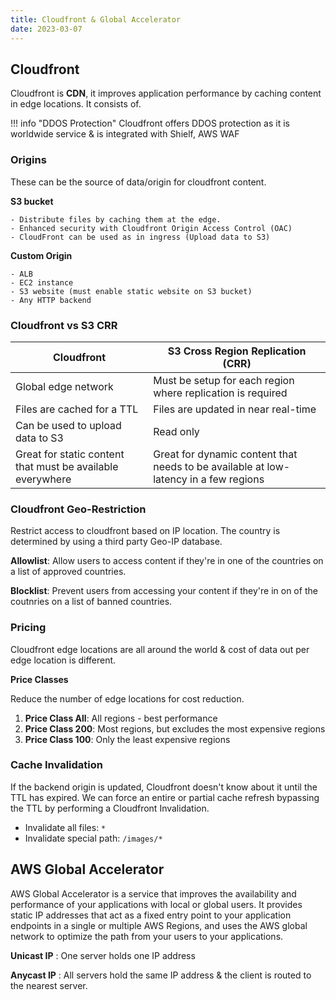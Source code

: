 ```yaml
---
title: Cloudfront & Global Accelerator
date: 2023-03-07
---
```


## Cloudfront

Cloudfront is **CDN**, it improves application performance by caching content in edge locations. It consists of.

!!! info "DDOS Protection"
    Cloudfront offers DDOS protection as it is worldwide service & is integrated with Shielf, AWS WAF

### Origins

These can be the source of data/origin for cloudfront content.

**S3 bucket**

    - Distribute files by caching them at the edge.
    - Enhanced security with Cloudfront Origin Access Control (OAC)
    - CloudFront can be used as in ingress (Upload data to S3)

**Custom Origin**

    - ALB
    - EC2 instance
    - S3 website (must enable static website on S3 bucket)
    - Any HTTP backend

### Cloudfront vs S3 CRR

| Cloudfront                                                 | S3 Cross Region Replication (CRR)                                                    |
| ---------------------------------------------------------- | ------------------------------------------------------------------------------------ |
| Global edge network                                        | Must be setup for each region where replication is required                          |
| Files are cached for a TTL                                 | Files are updated in near real-time                                                  |
| Can be used to upload data to S3                           | Read only                                                                            |
| Great for static content that must be available everywhere | Great for dynamic content that needs to be available at low-latency in a few regions |


### Cloudfront Geo-Restriction

Restrict access to cloudfront based on IP location. The country is determined by using a third party Geo-IP database.

**Allowlist**: Allow users to access content if they're in one of the countries on a list of approved countries.

**Blocklist**: Prevent users from accessing your content if they're in on of the coutnries on a list of banned countries.

### Pricing

Cloudfront edge locations are all around the world & cost of data out per edge location is different.

**Price Classes**

Reduce the number of edge locations for cost reduction.

1. **Price Class All**: All regions - best performance
2. **Price Class 200**: Most regions, but excludes the most expensive regions
3. **Price Class 100**: Only the least expensive regions

### Cache Invalidation

If the backend origin is updated, Cloudfront doesn't know about it until the TTL has expired. We can force an entire or partial cache refresh bypassing the TTL by performing a Cloudfront Invalidation.

- Invalidate all files: `*`
- Invalidate special path: `/images/*`

## AWS Global Accelerator

AWS Global Accelerator is a service that improves the availability and performance of your applications with local or global users. It provides static IP addresses that act as a fixed entry point to your application endpoints in a single or multiple AWS Regions, and uses the AWS global network to optimize the path from your users to your applications.

<!-- - Leverage the AWS internal network to route to your application
- 2 Anycast IP are created for your application
- The Anycast IP send traffic directly to edge locations
- Edge locations send traffic to your application through private network -->

**Unicast IP** : One server holds one IP address

**Anycast IP** : All servers hold the same IP address & the client is routed to the nearest server.

<!-- - Works with Elastic IP, EC2 Instances, ALB, NLB, public or private
- Consistent performance
- Health Checks
  - Performs application health checks
  - Helps make your application global
  - Great for disaster recovery

- Security
  - Only 2 external IP need to be whitelisted
  - DDoS protection through AWS Shield -->
